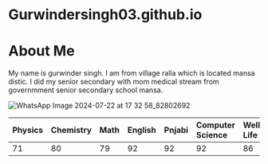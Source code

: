 # Gurwindersingh03.github.io

# About Me

My name is gurwinder singh. I am from village ralla which is located mansa distic. I did my senior secondary with mom medical stream from governmment senior secondary school mansa.

![WhatsApp Image 2024-07-22 at 17 32 58_82802692](https://github.com/user-attachments/assets/4487ba07-ba3b-422b-ab0a-52b68c7a4ea6)

|Physics|Chemistry|Math|English|Pnjabi|Computer Science|Wellcome Life|Environment Education|
|:-|:-|:-|:-|:-|:-|:-|:-|
|71|80|79|92|92|92|86|44|
